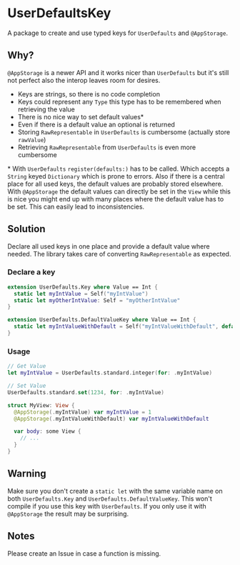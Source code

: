 # UserDefaultsKey

A package to create and use typed keys for `UserDefaults` and `@AppStorage`.

## Why?

`@AppStorage` is a newer API and it works nicer than `UserDefaults` but it's still not perfect also the interop leaves room for desires.

- Keys are strings, so there is no code completion
- Keys could represent any `Type` this type has to be remembered when retrieving the value
- There is no nice way to set default values\*
- Even if there is a default value an optional is returned
- Storing `RawRepresentable` in `UserDefaults` is cumbersome (actually store `rawValue`)
- Retrieving `RawRepresentable` from `UserDefaults` is even more cumbersome

\* With `UserDefaults` `register(defaults:)` has to be called. Which accepts a `String` keyed `Dictionary` which is prone to errors.
Also if there is a central place for all used keys, the default values are probably stored elsewhere.
With `@AppStorage` the default values can directly be set in the `View` while this is nice you might end up with many places where the default value has to be set. This can easily lead to inconsistencies.

## Solution

Declare all used keys in one place and provide a default value where needed.
The library takes care of converting `RawRepresentable` as expected.

### Declare a key

```swift
extension UserDefaults.Key where Value == Int {
  static let myIntValue = Self("myIntValue")
  static let myOtherIntValue: Self = "myOtherIntValue"
}

extension UserDefaults.DefaultValueKey where Value == Int {
  static let myIntValueWithDefault = Self("myIntValueWithDefault", default: 42)
}
```

### Usage

```swift
// Get Value
let myIntValue = UserDefaults.standard.integer(for: .myIntValue)

// Set Value
UserDefaults.standard.set(1234, for: .myIntValue)
```

```swift
struct MyView: View {
  @AppStorage(.myIntValue) var myIntValue = 1
  @AppStorage(.myIntValueWithDefault) var myIntValueWithDefault

  var body: some View {
    // ...
  }
}
```

## Warning

Make sure you don't create a `static let` with the same variable name on both `UserDefaults.Key` and `UserDefaults.DefaultValueKey`.
This won't compile if you use this key with `UserDefaults`. If you only use it with `@AppStorage` the result may be surprising.

## Notes

Please create an Issue in case a function is missing.
